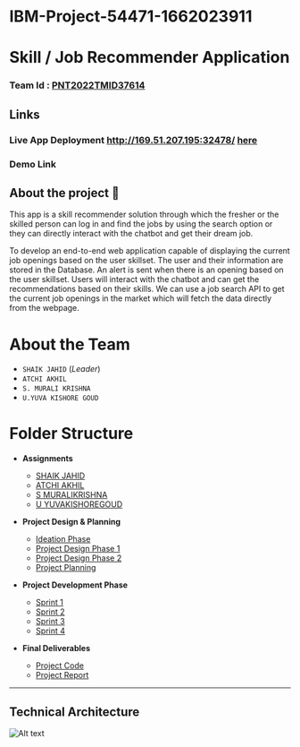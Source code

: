 # IBM-Project-54471-1662023911
# **Skill / Job Recommender Application**

### Team Id : [PNT2022TMID37614](#)

## Links

### Live App Deployment http://169.51.207.195:32478/ [here](http://169.51.207.195:32478/)

### Demo Link 

## About the project 🚀

This app is a skill recommender solution through which the fresher or the skilled person can log in and find the jobs by using the search option or they can directly interact with the chatbot and get their dream job.

To develop an end-to-end web application capable of displaying the current job openings based on the user skillset. The user and their information are stored in the Database. An alert is sent when there is an opening based on the user skillset. Users will interact with the chatbot and can get the recommendations based on their skills. We can use a job search API to get the current job openings in the market which will fetch the data directly from the webpage.

# About the Team

- `SHAIK JAHID` (_Leader_)
- `ATCHI AKHIL`
- `S. MURALI KRISHNA`
- `U.YUVA KISHORE GOUD`

# Folder Structure

- **Assignments**

  - [SHAIK JAHID](<Assignments/SHAIK%20JAHID(team%20leader)>)
  - [ATCHI AKHIL](Assignments/ATCHI%20AKHIL/)
  - [S MURALIKRISHNA](Assignments/S%20MURALIKRISHNA/)
  - [U YUVAKISHOREGOUD](Assignments/U%20YUVAKISHOREGOUD/)

- **Project Design & Planning**
  - [Ideation Phase](Project%20Design%20%26%20Planning/Ideation%20Phase/)
  - [Project Design Phase 1](Project%20Design%20%26%20Planning/Project%20Design%20Phase%201/)
  - [Project Design Phase 2](Project%20Design%20%26%20Planning/Project%20Design%20Phase%202/)
  - [Project Planning](Project%20Design%20%26%20Planning/Project%20Planning/)
- **Project Development Phase**

  - [Sprint 1](Project%20Development%20Phase/Sprint1/)
  - [Sprint 2](Project%20Development%20Phase/Sprint2/)
  - [Sprint 3](Project%20Development%20Phase/Sprint3/)
  - [Sprint 4](Project%20Development%20Phase/Sprint4/)

- **Final Deliverables**
  - [Project Code](Final%20Deliverables/Project%20Code/)
  - [Project Report](Final%20Deliverables/Project_Report.pdf)

---

## Technical Architecture

![Alt text](https://lh3.googleusercontent.com/1OWTBsvpOXh0YVOalvRAGG8uDOBJea7NpyXg5hSSHb61IRRFHTY8txceIQfcIsc9b9coajOEraPoPIAVr5SOr0WFF0iQKVHnHOXk-wAn6XwNjuZFSsdGwreGV7Y10Q)
